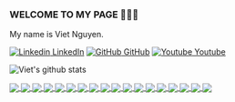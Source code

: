 ### WELCOME TO MY PAGE 👋👋👋
My name is Viet Nguyen.

[![Linkedin](https://i.stack.imgur.com/gVE0j.png) LinkedIn](https://www.linkedin.com/in/vietnguyen-tum/) [![GitHub](https://i.stack.imgur.com/tskMh.png) GitHub](https://github.com/lehuuvietanhit/) [![Youtube](https://github.com/lehuuvietanhit/introduction/blob/main/Youtube.png) Youtube](https://www.youtube.com/channel/UC66_4puPl1OFS3YAeZ7tRdw)



![Viet's github stats](https://github-readme-stats-git-masterrstaa-rickstaa.vercel.app/api?username=lehuuvietanhit&show_icons=true&theme=tokyonight&hide=contribs,prs,issues)

<a href="https://github.com/lehuuvietanhit/QuickDraw/">
  <!-- Change the `github-readme-stats.anuraghazra1.vercel.app` to `github-readme-stats.vercel.app`  -->
  <img align="center" src="https://github-readme-stats.anuraghazra1.vercel.app/api/pin/?username=lehuuvietanhit&repo=QuickDraw&theme=radical" />
</a>    
<a href="https://github.com/lehuuvietanhit/ASCII-generator/">
  <!-- Change the `github-readme-stats.anuraghazra1.vercel.app` to `github-readme-stats.vercel.app`  -->
  <img align="center" src="https://github-readme-stats.anuraghazra1.vercel.app/api/pin/?username=lehuuvietanhit&repo=ASCII-generator&theme=merko" />
</a>

<a href="https://github.com/lehuuvietanhit/Super-mario-bros-A3C-pytorch/">
  <!-- Change the `github-readme-stats.anuraghazra1.vercel.app` to `github-readme-stats.vercel.app`  -->
  <img align="center" src="https://github-readme-stats.anuraghazra1.vercel.app/api/pin/?username=lehuuvietanhit&repo=Super-mario-bros-A3C-pytorch&theme=gruvbox" />
</a>    
<a href="https://github.com/lehuuvietanhit/Super-mario-bros-PPO-pytorch/">
  <!-- Change the `github-readme-stats.anuraghazra1.vercel.app` to `github-readme-stats.vercel.app`  -->
  <img align="center" src="https://github-readme-stats.anuraghazra1.vercel.app/api/pin/?username=lehuuvietanhit&repo=Super-mario-bros-PPO-pytorch&theme=dark" />
</a>

<a href="https://github.com/lehuuvietanhit/Flappy-bird-deep-Q-learning-pytorch/">
  <!-- Change the `github-readme-stats.anuraghazra1.vercel.app` to `github-readme-stats.vercel.app`  -->
  <img align="center" src="https://github-readme-stats.anuraghazra1.vercel.app/api/pin/?username=lehuuvietanhit&repo=Flappy-bird-deep-Q-learning-pytorch&theme=onedark" />
</a>    
<a href="https://github.com/lehuuvietanhit/Tetris-deep-Q-learning-pytorch/">
  <!-- Change the `github-readme-stats.anuraghazra1.vercel.app` to `github-readme-stats.vercel.app`  -->
  <img align="center" src="https://github-readme-stats.anuraghazra1.vercel.app/api/pin/?username=lehuuvietanhit&repo=Tetris-deep-Q-learning-pytorch&theme=cobalt" />
</a>

<a href="https://github.com/lehuuvietanhit/AirGesture/">
  <!-- Change the `github-readme-stats.anuraghazra1.vercel.app` to `github-readme-stats.vercel.app`  -->
  <img align="center" src="https://github-readme-stats.anuraghazra1.vercel.app/api/pin/?username=lehuuvietanhit&repo=AirGesture&theme=synthwave" />
</a>    
<a href="https://github.com/lehuuvietanhit/Yolo-v2-pytorch/">
  <!-- Change the `github-readme-stats.anuraghazra1.vercel.app` to `github-readme-stats.vercel.app`  -->
  <img align="center" src="https://github-readme-stats.anuraghazra1.vercel.app/api/pin/?username=lehuuvietanhit&repo=Yolo-v2-pytorch&theme=highcontrast" />
</a>

<a href="https://github.com/lehuuvietanhit/Hierarchical-attention-networks-pytorch/">
  <!-- Change the `github-readme-stats.anuraghazra1.vercel.app` to `github-readme-stats.vercel.app`  -->
  <img align="center" src="https://github-readme-stats.anuraghazra1.vercel.app/api/pin/?username=lehuuvietanhit&repo=Hierarchical-attention-networks-pytorch&theme=dracula" />
</a>    
<a href="https://github.com/lehuuvietanhit/Photomosaic-generator/">
  <!-- Change the `github-readme-stats.anuraghazra1.vercel.app` to `github-readme-stats.vercel.app`  -->
  <img align="center" src="https://github-readme-stats.anuraghazra1.vercel.app/api/pin/?username=lehuuvietanhit&repo=Photomosaic-generator&theme=radical" />
</a>

<a href="https://github.com/lehuuvietanhit/Street-fighter-A3C-ICM-pytorch/">
  <!-- Change the `github-readme-stats.anuraghazra1.vercel.app` to `github-readme-stats.vercel.app`  -->
  <img align="center" src="https://github-readme-stats.anuraghazra1.vercel.app/api/pin/?username=lehuuvietanhit&repo=Street-fighter-A3C-ICM-pytorch&theme=merko" />
</a>    
<a href="https://github.com/lehuuvietanhit/SSD-pytorch/">
  <!-- Change the `github-readme-stats.anuraghazra1.vercel.app` to `github-readme-stats.vercel.app`  -->
  <img align="center" src="https://github-readme-stats.anuraghazra1.vercel.app/api/pin/?username=lehuuvietanhit&repo=SSD-pytorch&theme=gruvbox" />
</a>

<a href="https://github.com/lehuuvietanhit/Contra-PPO-pytorch/">
  <!-- Change the `github-readme-stats.anuraghazra1.vercel.app` to `github-readme-stats.vercel.app`  -->
  <img align="center" src="https://github-readme-stats.anuraghazra1.vercel.app/api/pin/?username=lehuuvietanhit&repo=Contra-PPO-pytorch&theme=dark" />
</a>    
<a href="https://github.com/lehuuvietanhit/Deeplab-pytorch/">
  <!-- Change the `github-readme-stats.anuraghazra1.vercel.app` to `github-readme-stats.vercel.app`  -->
  <img align="center" src="https://github-readme-stats.anuraghazra1.vercel.app/api/pin/?username=lehuuvietanhit&repo=Deeplab-pytorch&theme=onedark" />
</a>

<a href="https://github.com/lehuuvietanhit/Character-level-cnn-pytorch/">
  <!-- Change the `github-readme-stats.anuraghazra1.vercel.app` to `github-readme-stats.vercel.app`  -->
  <img align="center" src="https://github-readme-stats.anuraghazra1.vercel.app/api/pin/?username=lehuuvietanhit&repo=Character-level-cnn-pytorch&theme=cobalt" />
</a>    
<a href="https://github.com/lehuuvietanhit/Character-level-cnn-tensorflow/">
  <!-- Change the `github-readme-stats.anuraghazra1.vercel.app` to `github-readme-stats.vercel.app`  -->
  <img align="center" src="https://github-readme-stats.anuraghazra1.vercel.app/api/pin/?username=lehuuvietanhit&repo=Character-level-cnn-tensorflow&theme=synthwave" />
</a>

<a href="https://github.com/lehuuvietanhit/Very-deep-cnn-pytorch/">
  <!-- Change the `github-readme-stats.anuraghazra1.vercel.app` to `github-readme-stats.vercel.app`  -->
  <img align="center" src="https://github-readme-stats.anuraghazra1.vercel.app/api/pin/?username=lehuuvietanhit&repo=Very-deep-cnn-pytorch&theme=highcontrast" />
</a>    
<a href="https://github.com/lehuuvietanhit/Very-deep-cnn-tensorflow/">
  <!-- Change the `github-readme-stats.anuraghazra1.vercel.app` to `github-readme-stats.vercel.app`  -->
  <img align="center" src="https://github-readme-stats.anuraghazra1.vercel.app/api/pin/?username=lehuuvietanhit&repo=Very-deep-cnn-tensorflow&theme=dracula" />
</a>

